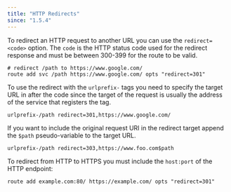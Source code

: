 ```yaml
---
title: "HTTP Redirects"
since: "1.5.4"
---
```


To redirect an HTTP request to another URL you can use the `redirect=<code>` option. The `code` is the
HTTP status code used for the redirect response and must be between 300-399 for the route to be valid.

	# redirect /path to https://www.google.com/
	route add svc /path https://www.google.com/ opts "redirect=301"

To use the redirect with the `urlprefix-` tags you need to specify the target URL in after the code since
the target of the request is usually the address of the service that registers the tag.

	urlprefix-/path redirect=301,https://www.google.com/

If you want to include the original request URI in the redirect target append the `$path` pseudo-variable
to the target URL.

	urlprefix-/path redirect=303,https://www.foo.com$path

To redirect from HTTP to HTTPS you must include the `host:port` of the HTTP endpoint:

	route add example.com:80/ https://example.com/ opts "redirect=301"
